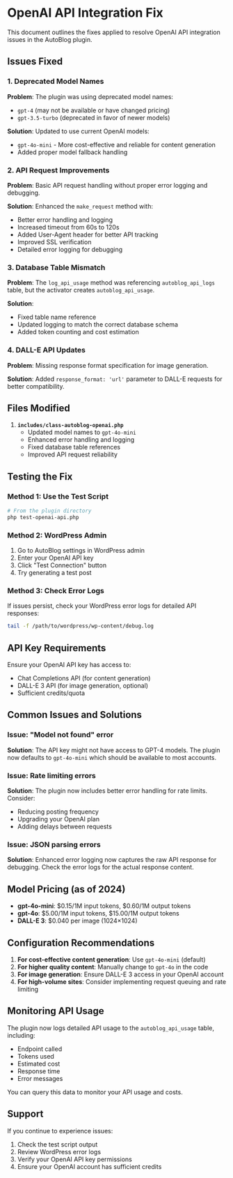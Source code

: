 # OpenAI API Integration Fix

This document outlines the fixes applied to resolve OpenAI API integration issues in the AutoBlog plugin.

## Issues Fixed

### 1. Deprecated Model Names
**Problem**: The plugin was using deprecated model names:
- `gpt-4` (may not be available or have changed pricing)
- `gpt-3.5-turbo` (deprecated in favor of newer models)

**Solution**: Updated to use current OpenAI models:
- `gpt-4o-mini` - More cost-effective and reliable for content generation
- Added proper model fallback handling

### 2. API Request Improvements
**Problem**: Basic API request handling without proper error logging and debugging.

**Solution**: Enhanced the `make_request` method with:
- Better error handling and logging
- Increased timeout from 60s to 120s
- Added User-Agent header for better API tracking
- Improved SSL verification
- Detailed error logging for debugging

### 3. Database Table Mismatch
**Problem**: The `log_api_usage` method was referencing `autoblog_api_logs` table, but the activator creates `autoblog_api_usage`.

**Solution**: 
- Fixed table name reference
- Updated logging to match the correct database schema
- Added token counting and cost estimation

### 4. DALL-E API Updates
**Problem**: Missing response format specification for image generation.

**Solution**: Added `response_format: 'url'` parameter to DALL-E requests for better compatibility.

## Files Modified

1. **`includes/class-autoblog-openai.php`**
   - Updated model names to `gpt-4o-mini`
   - Enhanced error handling and logging
   - Fixed database table references
   - Improved API request reliability

## Testing the Fix

### Method 1: Use the Test Script
```bash
# From the plugin directory
php test-openai-api.php
```

### Method 2: WordPress Admin
1. Go to AutoBlog settings in WordPress admin
2. Enter your OpenAI API key
3. Click "Test Connection" button
4. Try generating a test post

### Method 3: Check Error Logs
If issues persist, check your WordPress error logs for detailed API responses:
```bash
tail -f /path/to/wordpress/wp-content/debug.log
```

## API Key Requirements

Ensure your OpenAI API key has access to:
- Chat Completions API (for content generation)
- DALL-E 3 API (for image generation, optional)
- Sufficient credits/quota

## Common Issues and Solutions

### Issue: "Model not found" error
**Solution**: The API key might not have access to GPT-4 models. The plugin now defaults to `gpt-4o-mini` which should be available to most accounts.

### Issue: Rate limiting errors
**Solution**: The plugin now includes better error handling for rate limits. Consider:
- Reducing posting frequency
- Upgrading your OpenAI plan
- Adding delays between requests

### Issue: JSON parsing errors
**Solution**: Enhanced error logging now captures the raw API response for debugging. Check the error logs for the actual response content.

## Model Pricing (as of 2024)

- **gpt-4o-mini**: $0.15/1M input tokens, $0.60/1M output tokens
- **gpt-4o**: $5.00/1M input tokens, $15.00/1M output tokens
- **DALL-E 3**: $0.040 per image (1024×1024)

## Configuration Recommendations

1. **For cost-effective content generation**: Use `gpt-4o-mini` (default)
2. **For higher quality content**: Manually change to `gpt-4o` in the code
3. **For image generation**: Ensure DALL-E 3 access in your OpenAI account
4. **For high-volume sites**: Consider implementing request queuing and rate limiting

## Monitoring API Usage

The plugin now logs detailed API usage to the `autoblog_api_usage` table, including:
- Endpoint called
- Tokens used
- Estimated cost
- Response time
- Error messages

You can query this data to monitor your API usage and costs.

## Support

If you continue to experience issues:
1. Check the test script output
2. Review WordPress error logs
3. Verify your OpenAI API key permissions
4. Ensure your OpenAI account has sufficient credits